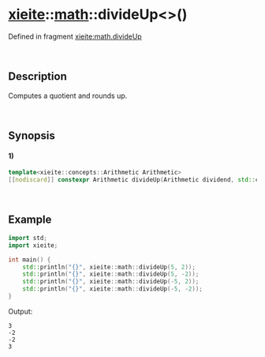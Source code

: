 # [xieite](../../xieite.md)\:\:[math](../../math.md)\:\:divideUp\<\>\(\)
Defined in fragment [xieite:math.divideUp](../../../src/math/divide_up.cpp)

&nbsp;

## Description
Computes a quotient and rounds up.

&nbsp;

## Synopsis
#### 1)
```cpp
template<xieite::concepts::Arithmetic Arithmetic>
[[nodiscard]] constexpr Arithmetic divideUp(Arithmetic dividend, std::common_type_t<Arithmetic> divisor) noexcept;
```

&nbsp;

## Example
```cpp
import std;
import xieite;

int main() {
    std::println("{}", xieite::math::divideUp(5, 2));
    std::println("{}", xieite::math::divideUp(5, -2));
    std::println("{}", xieite::math::divideUp(-5, 2));
    std::println("{}", xieite::math::divideUp(-5, -2));
}
```
Output:
```
3
-2
-2
3
```
